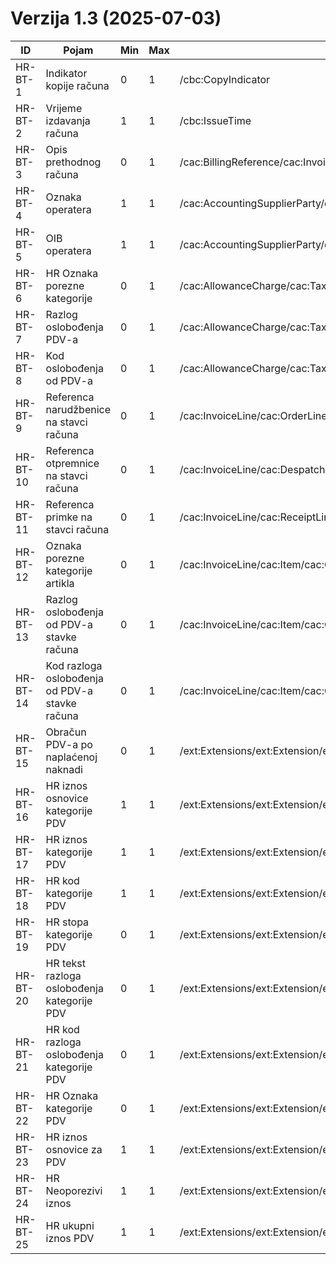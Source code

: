 # Verzija 1.3 (2025-07-03)

| ID       | Pojam                                          | Min | Max | Invoice                                                                                                                                                           | CreditNote                                                                                                                                                       |
|----------|------------------------------------------------|-----|-----|-------------------------------------------------------------------------------------------------------------------------------------------------------------------|------------------------------------------------------------------------------------------------------------------------------------------------------------------|
| HR-BT-1  | Indikator kopije računa                        | 0   | 1   | /cbc:CopyIndicator                                                                                                                                                | /cbc:CopyIndicator                                                                                                                                               |
| HR-BT-2  | Vrijeme izdavanja računa                       | 1   | 1   | /cbc:IssueTime                                                                                                                                                    | /cbc:IssueTime                                                                                                                                                   |
| HR-BT-3  | Opis prethodnog računa                         | 0   | 1   | /cac:BillingReference/cac:InvoiceDocumentReference/cbc:DocumentDescription                                                                                        | /cac:BillingReference/cac:InvoiceDocumentReference/cbc:DocumentDescription                                                                                       |
| HR-BT-4  | Oznaka operatera                               | 1   | 1   | /cac:AccountingSupplierParty/cac:SellerContact/cbc:Name                                                                                                           | /cac:AccountingSupplierParty/cac:SellerContact/cbc:Name                                                                                                          | 
| HR-BT-5  | OIB operatera                                  | 1   | 1   | /cac:AccountingSupplierParty/cac:SellerContact/cbc:ID                                                                                                             | /cac:AccountingSupplierParty/cac:SellerContact/cbc:ID                                                                                                            | 
| HR-BT-6  | HR Oznaka porezne kategorije                   | 0   | 1   | /cac:AllowanceCharge/cac:TaxCategory/cbc:Name                                                                                                                     | /cac:AllowanceCharge/cac:TaxCategory/cbc:Name                                                                                                                    |
| HR-BT-7  | Razlog oslobođenja PDV-a                       | 0   | 1   | /cac:AllowanceCharge/cac:TaxCategory/cbc:TaxExemptionReason                                                                                                       | /cac:AllowanceCharge/cac:TaxCategory/cbc:TaxExemptionReason                                                                                                      |
| HR-BT-8  | Kod oslobođenja od PDV-a                       | 0   | 1   | /cac:AllowanceCharge/cac:TaxCategory/cbc:TaxExemptionReasonCode                                                                                                   | /cac:AllowanceCharge/cac:TaxCategory/cbc:TaxExemptionReasonCode                                                                                                  |
| HR-BT-9  | Referenca narudžbenice na stavci računa        | 0   | 1   | /cac:InvoiceLine/cac:OrderLineReference/cac:OrderReference/cbc:ID                                                                                                 | /cac:CreditNoteLine/cac:OrderLineReference/cac:OrderReference/cbc:ID                                                                                             |
| HR-BT-10 | Referenca otpremnice na stavci računa          | 0   | 1   | /cac:InvoiceLine/cac:DespatchLineReference/cac:DocumentReference/cbc:ID                                                                                           | /cac:CreditNoteLine/cac:DespatchLineReference/cac:DocumentReference/cbc:ID                                                                                       |
| HR-BT-11 | Referenca primke na stavci računa              | 0   | 1   | /cac:InvoiceLine/cac:ReceiptLineReference/cac:DocumentReference/cbc:ID                                                                                            | /cac:CreditNoteLine/cac:ReceiptLineReference/cac:DocumentReference/cbc:ID                                                                                        |
| HR-BT-12 | Oznaka porezne kategorije artikla              | 0   | 1   | /cac:InvoiceLine/cac:Item/cac:ClassifiedTaxCategory/cbc:Name                                                                                                      | /cac:CreditNoteLine/cac:Item/cac:ClassifiedTaxCategory/cbc:Name                                                                                                  |
| HR-BT-13 | Razlog oslobođenja od PDV-a stavke računa      | 0   | 1   | /cac:InvoiceLine/cac:Item/cac:ClassifiedTaxCategory/cbc:TaxExemptionReason                                                                                        | /cac:CreditNoteLine/cac:Item/cac:ClassifiedTaxCategory/cbc:TaxExemptionReason                                                                                    |
| HR-BT-14 | Kod razloga oslobođenja od PDV-a stavke računa | 0   | 1   | /cac:InvoiceLine/cac:Item/cac:ClassifiedTaxCategory/cbc:TaxExemptionReasonCode                                                                                    | /cac:CreditNoteLine/cac:Item/cac:ClassifiedTaxCategory/cbc:TaxExemptionReasonCode                                                                                |
| HR-BT-15 | Obračun PDV-a po naplaćenoj naknadi            | 0   | 1   | /ext:Extensions/ext:Extension/ext:ExtensionContent/hrextac:HRFISK20Data/hrextac:HRObracunPDVPoNaplati                                                             | /ext:Extensions/ext:Extension/ext:ExtensionContent/hrextac:HRFISK20Data/hrextac:HRObracunPDVPoNaplati                                                            |
| HR-BT-16 | HR iznos osnovice kategorije PDV               | 1   | 1   | /ext:Extensions/ext:Extension/ext:ExtensionContent/hrextac:HRFISK20Data/hrextac:HRTaxTotal/hrextac:HRTaxSubtotal/cbc:TaxableAmount                                | /ext:Extensions/ext:Extension/ext:ExtensionContent/hrextac:HRFISK20Data/hrextac:HRTaxTotal/hrextac:HRTaxSubtotal/cbc:TaxableAmount                               |
| HR-BT-17 | HR iznos kategorije PDV                        | 1   | 1   | /ext:Extensions/ext:Extension/ext:ExtensionContent/hrextac:HRFISK20Data/hrextac:HRTaxTotal/hrextac:HRTaxSubtotal/cbc:TaxAmount                                    | /ext:Extensions/ext:Extension/ext:ExtensionContent/hrextac:HRFISK20Data/hrextac:HRTaxSubtotal/cbc:TaxAmount                                                      |
| HR-BT-18 | HR kod kategorije PDV                          | 1   | 1   | /ext:Extensions/ext:Extension/ext:ExtensionContent/hrextac:HRFISK20Data/hrextac:HRTaxTotal/hrextac:HRTaxSubtotal/hrextac:HRTaxCategory/cbc:ID                     | /ext:Extensions/ext:Extension/ext:ExtensionContent/hrextac:HRFISK20Data/hrextac:HRTaxTotal/hrextac:HRTaxSubtotal/hrextac:HRTaxCategory/cbc:ID                    |
| HR-BT-19 | HR stopa kategorije PDV                        | 0   | 1   | /ext:Extensions/ext:Extension/ext:ExtensionContent/hrextac:HRFISK20Data/hrextac:HRTaxTotal/hrextac:HRTaxSubtotal/hrextac:HRTaxCategory/cbc:Percent                | /ext:Extensions/ext:Extension/ext:ExtensionContent/hrextac:HRFISK20Data/hrextac:HRTaxTotal/hrextac:HRTaxSubtotal/hrextac:HRTaxCategory/cbc:Percent               |
| HR-BT-20 | HR tekst razloga oslobođenja kategorije PDV    | 0   | 1   | /ext:Extensions/ext:Extension/ext:ExtensionContent/hrextac:HRFISK20Data/hrextac:HRTaxTotal/hrextac:HRTaxSubtotal/hrextac:HRTaxCategory/cbc:TaxExemptionReason     | /ext:Extensions/ext:Extension/ext:ExtensionContent/hrextac:HRFISK20Data/hrextac:HRTaxTotal/hrextac:HRTaxSubtotal/hrextac:HRTaxCategory/cbc:TaxExemptionReason    | 
| HR-BT-21 | HR kod razloga oslobođenja kategorije PDV      | 0   | 1   | /ext:Extensions/ext:Extension/ext:ExtensionContent/hrextac:HRFISK20Data/hrextac:HRTaxTotal/hrextac:HRTaxSubtotal/hrextac:HRTaxCategory/cbc:TaxExemptionReasonCode | /ext:Extensions/ext:Extension/ext:ExtensionContent/hrextac:HRFISK20Data/hrextac:HRTaxTotal/hrextac:HRTaxSubtotal/hrextac:HRTaxCategory/cbc:TaxExemptionReasonCode | 
| HR-BT-22 | HR Oznaka kategorije PDV                       | 0   | 1   | /ext:Extensions/ext:Extension/ext:ExtensionContent/hrextac:HRFISK20Data/hrextac:HRTaxTotal/hrextac:HRTaxSubtotal/hrextac:HRTaxCategory/cbc:Name                   | /ext:Extensions/ext:Extension/ext:ExtensionContent/hrextac:HRFISK20Data/hrextac:HRTaxTotal/hrextac:HRTaxSubtotal/hrextac:HRTaxCategory/cbc:Name                  |
| HR-BT-23 | HR iznos osnovice za PDV                       | 1   | 1   | /ext:Extensions/ext:Extension/ext:ExtensionContent/hrextac:HRFISK20Data/hrextac:HRLegalMonetaryTotal/hrextac:HRTaxExclusiveAmount                                 | /ext:Extensions/ext:Extension/ext:ExtensionContent/hrextac:HRFISK20Data/hrextac:HRLegalMonetaryTotal/hrextac:HRTaxExclusiveAmount                                |
| HR-BT-24 | HR Neoporezivi iznos                           | 1   | 1   | /ext:Extensions/ext:Extension/ext:ExtensionContent/hrextac:HRFISK20Data/hrextac:HRLegalMonetaryTotal/cbc:OutOfScopeOfVATAmount                                    | /ext:Extensions/ext:Extension/ext:ExtensionContent/hrextac:HRFISK20Data/hrextac:HRLegalMonetaryTotal/cbc:OutOfScopeOfVATAmount                                   |
| HR-BT-25 | HR ukupni iznos PDV                            | 1   | 1   | /ext:Extensions/ext:Extension/ext:ExtensionContent/hrextac:HRFISK20Data/hrextac:HRTaxTotal/cbc:TaxAmount                                                          | /ext:Extensions/ext:Extension/ext:ExtensionContent/hrextac:HRFISK20Data/hrextac:HRTaxTotal/cbc:TaxAmount                                                         |
